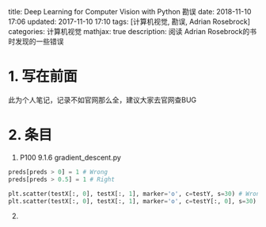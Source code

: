 title: Deep Learning for Computer Vision with Python 勘误
date: 2018-11-10 17:06
updated: 2017-11-10 17:10
tags: [计算机视觉, 勘误, Adrian Rosebrock]
categories: 计算机视觉
mathjax: true
description: 阅读 Adrian Rosebrock的书时发现的一些错误

# 1. 写在前面
此为个人笔记，记录不如官网那么全，建议大家去官网查BUG

# 2. 条目
1. P100 9.1.6 gradient_descent.py
```python
preds[preds > 0] = 1 # Wrong
preds[preds > 0.5] = 1 # Right

plt.scatter(testX[:, 0], testX[:, 1], marker='o', c=testY, s=30) # Wrong
plt.scatter(testX[:, 0], testX[:, 1], marker='o', c=testY[:, 0], s=30) # Right
```
2. 
